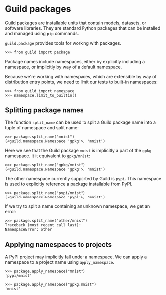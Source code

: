 # Guild packages

Guild packages are installable units that contain models, datasets, or
software libraries. They are standard Python packages that can be
installed and managed using `pip` commands.

`guild.package` provides tools for working with packages.

    >>> from guild import package

Package names include namespaces, either by explicitly including a
namespace, or implicitly by way of a default namespace.

Because we're working with namespaces, which are extensible by way of
distribution entry points, we need to limit our tests to built-in
namespaces:

    >>> from guild import namespace
    >>> namespace.limit_to_builtin()

## Splitting package names

The function `split_name` can be used to split a Guild package name
into a tuple of namespace and split name:

    >>> package.split_name("mnist")
    (<guild.namespace.Namespace 'gpkg'>, 'mnist')

Here we see that the Guild package `mnist` is implicitly a part of the
`gpkg` namespace. It it equivalent to `gpkg/mnist`:

    >>> package.split_name("gpkg/mnist")
    (<guild.namespace.Namespace 'gpkg'>, 'mnist')

The other namespace currently supported by Guild is `pypi`. This
namespace is used to explicitly reference a package installable from
PyPI.

    >>> package.split_name("pypi/mnist")
    (<guild.namespace.Namespace 'pypi'>, 'mnist')

If we try to split a name containing an unknown namespace, we get an
error:

    >>> package.split_name("other/mnist")
    Traceback (most recent call last):
    NamespaceError: other

## Applying namespaces to projects

A PyPI project may implicitly fall under a namespace. We can apply a
namespace to a project name using `apply_namespace`.

    >>> package.apply_namespace("mnist")
    'pypi/mnist'

    >>> package.apply_namespace("gpkg.mnist")
    'mnist'
